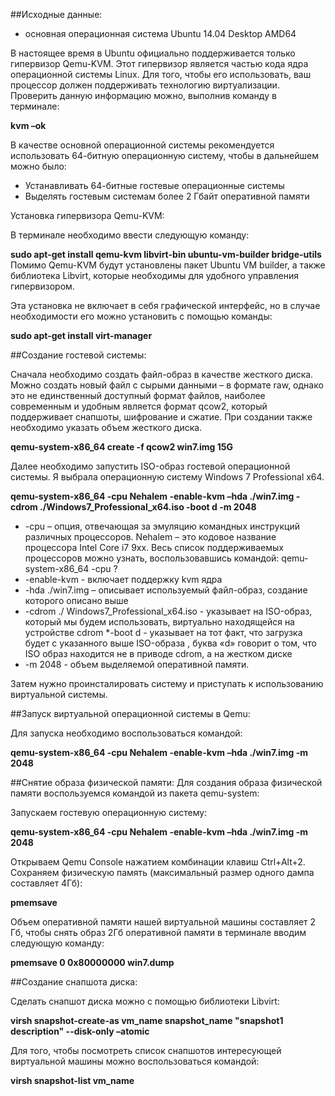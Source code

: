 ##Исходные данные: 
* основная операционная система Ubuntu 14.04 Desktop AMD64

В настоящее время в Ubuntu официально поддерживается только гипервизор Qemu-KVM. Этот гипервизор является частью кода ядра операционной системы Linux. 
Для того, чтобы его использовать, ваш процессор должен поддерживать технологию виртуализации. Проверить данную информацию можно, выполнив команду в терминале:

**kvm –ok**

В качестве основной операционной системы рекомендуется использовать 64-битную операционную систему, чтобы в дальнейшем можно было:

* Устанавливать 64-битные гостевые операционные системы
* Выделять гостевым системам более 2 Гбайт оперативной памяти

Установка гипервизора Qemu-KVM:

В терминале необходимо ввести следующую команду: 

**sudo apt-get install qemu-kvm libvirt-bin ubuntu-vm-builder bridge-utils**
Помимо Qemu-KVM будут установлены пакет Ubuntu VM builder, а также библиотека Libvirt, которые необходимы для удобного управления гипервизором.
 
Эта установка не включает в себя графической интерфейс, но в случае необходимости его можно установить с помощью команды:

**sudo apt-get install virt-manager** 

##Создание гостевой системы: 

Сначала необходимо создать файл-образ в качестве жесткого диска. Можно создать новый файл с сырыми данными – в формате raw, однако это не единственный доступный формат
файлов, наиболее современным и удобным является формат qcow2, который поддерживает снапшоты, шифрование и сжатие. При создании также необходимо указать объем жесткого диска. 

**qemu-system-x86_64 create -f qcow2 win7.img 15G**

Далее необходимо запустить ISO-образ гостевой операционной системы. Я выбрала операционную систему Windows 7 Professional x64.

**qemu-system-x86_64 -cpu Nehalem -enable-kvm –hda ./win7.img -cdrom ./Windows7_Professional_x64.iso -boot d -m 2048**
* -cpu – опция, отвечающая за эмуляцию командных инструкций различных процессоров. Nehalem – это кодовое название процессора  Intel Core i7 9xx. Весь список поддерживаемых  процессоров можно узнать, воспользовавшись командой: qemu-system-x86_64 -cpu ?
* -enable-kvm  -  включает поддержку kvm ядра
* -hda ./win7.img – описывает используемый файл-образ, создание которого описано выше
* -cdrom ./ Windows7_Professional_x64.iso -  указывает на ISO-образ, который мы будем использовать, виртуально находящейся на устройстве cdrom
*-boot d  -  указывает на тот факт, что загрузка будет с указанного выше ISO-образа , буква «d» говорит о том, что ISO образ находится не в приводе cdrom, а на жестком диске
* -m 2048  - объем выделяемой оперативной памяти.

Затем нужно проинсталировать систему и приступать к использованию виртуальной системы. 

##Запуск виртуальной операционной системы в Qemu:

Для запуска необходимо воспользоваться командой: 

**qemu-system-x86_64 -cpu Nehalem -enable-kvm –hda ./win7.img -m 2048**

##Снятие образа физической памяти: 
Для создания образа физической памяти воспользуемся командой из пакета qemu-system: 

Запускаем гостевую операционную систему: 

**qemu-system-x86_64 -cpu Nehalem -enable-kvm –hda ./win7.img -m 2048**

Открываем Qemu Console нажатием комбинации клавиш Ctrl+Alt+2. Сохраняем физическую память (максимальный размер одного дампа составляет 4Гб): 

**pmemsave <start address> <length> <filename>**

Объем оперативной памяти нашей виртуальной машины составляет 2 Гб, чтобы снять образ 2Гб оперативной памяти в терминале вводим следующую команду: 

**pmemsave 0 0x80000000 win7.dump**

##Создание снапшота диска: 

Сделать снапшот диска можно с помощью библиотеки Libvirt:

**virsh snapshot-create-as vm_name snapshot_name "snapshot1 description" --disk-only –atomic**

Для того, чтобы посмотреть список снапшотов интересующей виртуальной машины можно воспользоваться командой: 

**virsh snapshot-list vm_name**







